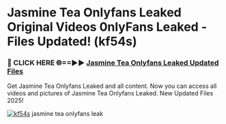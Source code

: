 # Jasmine Tea Onlyfans Leaked Original Videos 0nlyFans Leaked - Files Updated! (kf54s)

<h3>🔴 CLICK HERE 🌐==►► <a href="https://tinyurl.com/brd5kh86" rel="nofollow">Jasmine Tea Onlyfans Leaked Updated Files</a></h3>

Get Jasmine Tea Onlyfans Leaked and all content. Now you can access all videos and pictures of Jasmine Tea Onlyfans Leaked. New Updated Files 2025!

[![kf54s](https://i.imgur.com/K7sEzmb.gif)](https://tinyurl.com/brd5kh86)
jasmine tea onlyfans leak